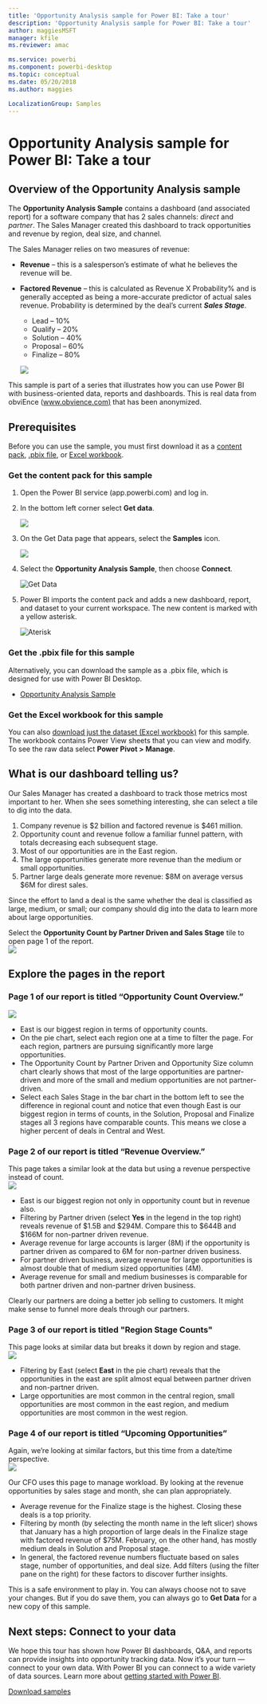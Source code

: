 ```yaml
---
title: 'Opportunity Analysis sample for Power BI: Take a tour'
description: 'Opportunity Analysis sample for Power BI: Take a tour'
author: maggiesMSFT
manager: kfile
ms.reviewer: amac

ms.service: powerbi
ms.component: powerbi-desktop
ms.topic: conceptual
ms.date: 05/20/2018
ms.author: maggies

LocalizationGroup: Samples
---
```

# Opportunity Analysis sample for Power BI: Take a tour

## Overview of the Opportunity Analysis sample
The **Opportunity Analysis Sample** contains a dashboard (and associated report) for a software company that has 2 sales channels: *direct* and *partner*. The Sales Manager created this dashboard to track opportunities and revenue by region, deal size, and channel.

The Sales Manager relies on two measures of revenue:

* **Revenue** – this is a salesperson’s estimate of what he believes the revenue will be.
* **Factored Revenue** – this is calculated as Revenue X Probability% and is generally accepted as being a more-accurate predictor of actual sales revenue. Probability is determined by the deal’s current ***Sales Stage***.
  * Lead – 10%  
  * Qualify – 20%  
  * Solution – 40%  
  * Proposal – 60%  
  * Finalize – 80%

  ![](media/sample-opportunity-analysis/opportunity1.png)

This sample is part of a series that illustrates how you can use Power BI with business-oriented data, reports and dashboards. This is real data from obviEnce ([www.obvience.com)](http://www.obvience.com/) that has been anonymized.

## Prerequisites

 Before you can use the sample, you must first download it as a [content pack](https://docs.microsoft.com/power-bi/sample-opportunity-analysis#get-the-content-pack-for-this-sample), [.pbix file](http://download.microsoft.com/download/9/1/5/915ABCFA-7125-4D85-A7BD-05645BD95BD8/Opportunity%20Analysis%20Sample%20PBIX.pbix), or [Excel workbook](http://go.microsoft.com/fwlink/?LinkId=529782).

### Get the content pack for this sample

1. Open the Power BI service (app.powerbi.com) and log in.
2. In the bottom left corner select **Get data**.
   
    ![](media/sample-datasets/power-bi-get-data.png)
3. On the Get Data page that appears, select the **Samples** icon.
   
   ![](media/sample-datasets/power-bi-samples-icon.png)
4. Select the **Opportunity Analysis Sample**, then choose **Connect**.  
  
   ![Get Data](media/sample-opportunity-analysis/opportunity-connect.png)
   
5. Power BI imports the content pack and adds a new dashboard, report, and dataset to your current workspace. The new content is marked with a yellow asterisk. 
   
   ![Aterisk](media/sample-opportunity-analysis/opportunity-asterisk.png)
  
### Get the .pbix file for this sample

Alternatively, you can download the sample as a .pbix file, which is designed for use with Power BI Desktop. 

 * [Opportunity Analysis Sample](http://download.microsoft.com/download/9/1/5/915ABCFA-7125-4D85-A7BD-05645BD95BD8/Opportunity%20Analysis%20Sample%20PBIX.pbix)

### Get the Excel workbook for this sample
You can also [download just the dataset (Excel workbook)](http://go.microsoft.com/fwlink/?LinkId=529782) for this sample. The workbook contains Power View sheets that you can view and modify. To see the raw data select **Power Pivot > Manage**.


## What is our dashboard telling us?
Our Sales Manager has created a dashboard to track those metrics most important to her. When she sees something interesting, she can select a tile to dig into the data.

1. Company revenue is $2 billion and factored revenue is $461 million.
2. Opportunity count and revenue follow a familiar funnel pattern, with totals decreasing each subsequent stage.
3. Most of our opportunities are in the East region.
4. The large opportunities generate more revenue than the medium or small opportunities.
5. Partner large deals generate more revenue: $8M on average versus $6M for direst sales.

Since the effort to land a deal is the same whether the deal is classified as large, medium, or small; our company should dig into the data to learn more about large opportunities.

Select the **Opportunity Count by Partner Driven and Sales Stage** tile to open page 1 of the report.  
![](media/sample-opportunity-analysis/opportunity2.png)

## Explore the pages in the report
### Page 1 of our report is titled “Opportunity Count Overview.”
![](media/sample-opportunity-analysis/opportunity3.png)

* East is our biggest region in terms of opportunity counts.  
* On the pie chart, select each region one at a time to filter the page. For each region, partners are pursuing significantly more large opportunities.   
* The Opportunity Count by Partner Driven and Opportunity Size column chart clearly shows that most of the large opportunities are partner-driven and more of the small and medium opportunities are not partner-driven.
* Select each Sales Stage in the bar chart in the bottom left to see the difference in regional count and notice that even though East is our biggest region in terms of counts, in the Solution, Proposal and Finalize stages all 3 regions have comparable counts. This means we close a higher percent of deals in Central and West.

### Page 2 of our report is titled “Revenue Overview.”
This page takes a similar look at the data but using a revenue perspective instead of count.  
![](media/sample-opportunity-analysis/opportunity4.png)

* East is our biggest region not only in opportunity count but in revenue also.  
* Filtering by Partner driven (select **Yes** in the legend in the top right) reveals revenue of $1.5B and $294M. Compare this to $644B and $166M for non-partner driven revenue.  
* Average revenue for large accounts is larger (8M) if the opportunity is partner driven as compared to 6M for non-partner driven business.  
* For partner driven business, average revenue for large opportunities is almost double that of medium sized opportunities (4M).  
* Average revenue for small and medium businesses is comparable for both partner driven and non-partner driven business.   

Clearly our partners are doing a better job selling to customers.  It might make sense to funnel more deals through our partners.

### Page 3 of our report is titled "Region Stage Counts"
This page looks at similar data but breaks it down by region and stage.  
![](media/sample-opportunity-analysis/opportunity5.png)

* Filtering by East (select **East** in the pie chart) reveals that the opportunities in the east are split almost equal between partner driven and non-partner driven.
* Large opportunities are most common in the central region, small opportunities are most common in the east region, and medium opportunities are most common in the west region.

### Page 4 of our report is titled “Upcoming Opportunities”
Again, we’re looking at similar factors, but this time from a date/time perspective.  
![](media/sample-opportunity-analysis/opportunity6.png)

Our CFO uses this page to manage workload. By looking at the revenue opportunities by sales stage and month, she can plan appropriately.

* Average revenue for the Finalize stage is the highest. Closing these deals is a top priority.
* Filtering by month (by selecting the month name in the left slicer) shows that January has a high proportion of large deals in the Finalize stage with factored revenue of $75M. February, on the other hand, has mostly medium deals in Solution and Proposal stage.
* In general, the factored revenue numbers fluctuate based on sales stage, number of opportunities, and deal size. Add filters (using the filter pane on the right) for these factors to discover further insights.

This is a safe environment to play in. You can always choose not to save your changes. But if you do save them, you can always go to **Get Data** for a new copy of this sample.

## Next steps: Connect to your data
We hope this tour has shown how Power BI dashboards, Q&A, and reports can provide insights into opportunity tracking data. Now it’s your turn — connect to your own data. With Power BI you can connect to a wide variety of data sources. Learn more about [getting started with Power BI](service-get-started.md).

[Download samples](sample-datasets.md)  
